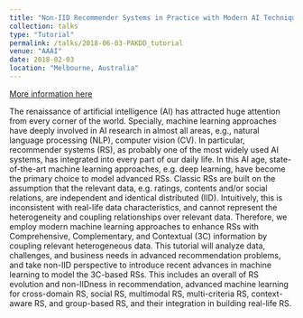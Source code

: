 ```yaml
---
title: "Non-IID Recommender Systems in Practice with Modern AI Techniques "
collection: talks
type: "Tutorial"
permalink: /talks/2018-06-03-PAKDD_tutorial
venue: "AAAI"
date: 2018-02-03
location: "Melbourne, Australia"
---
```


[More information here](https://sites.google.com/view/lianghu/home/tutorials/pakdd2018)

The renaissance of artificial intelligence (AI) has attracted huge attention from every corner of the world. Specially, machine learning approaches have deeply involved in AI research in almost all areas, e.g., natural language processing (NLP), computer vision (CV). In particular, recommender systems (RS), as probably one of the most widely used AI systems, has integrated into every part of our daily life. In this AI age, state-of-the-art machine learning approaches, e.g. deep learning, have become the primary choice to model advanced RSs. Classic RSs are built on the assumption that the relevant data, e.g. ratings, contents and/or social relations, are independent and identical distributed (IID). Intuitively, this is inconsistent with real-life data characteristics, and cannot represent the heterogeneity and coupling relationships over relevant data. Therefore, we employ modern machine learning approaches to enhance RSs with Comprehensive, Complementary, and Contextual (3C) information by coupling relevant heterogeneous data. This tutorial will analyze data, challenges, and business needs in advanced recommendation problems, and take non-IID perspective to introduce recent advances in machine learning to model the 3C-based RSs. This includes an overall of RS evolution and non-IIDness in recommendation, advanced machine learning for cross-domain RS, social RS, multimodal RS, multi-criteria RS, context-aware RS, and group-based RS, and their integration in building real-life RS.